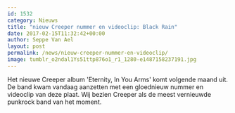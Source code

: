 ```yaml
---
id: 1532
category: Nieuws
title: "nieuw Creeper nummer en videoclip: Black Rain"
date: 2017-02-15T11:32:42+00:00
author: Seppe Van Ael
layout: post
permalink: /news/nieuw-creeper-nummer-en-videoclip/
image: tumblr_o2ndal1Ys51ttp876o1_r1_1280-e1487158237191.jpg
---
```

Het nieuwe Creeper album 'Eternity, In You Arms' komt volgende maand uit. De band kwam vandaag aanzetten met een gloednieuw nummer en videoclip van deze plaat. Wij bezien Creeper als de meest vernieuwde punkrock band van het moment.

&nbsp;